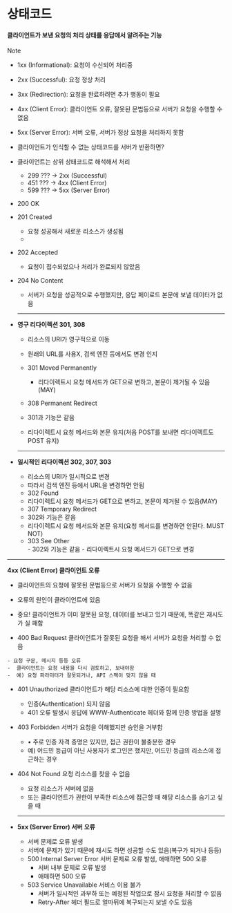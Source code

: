 # 상태코드

#### 클라이언트가 보낸 요청의 처리 상태를 응답에서 알려주는 기능

> [!NOTE]
>
> - 1xx (Informational): 요청이 수신되어 처리중 
> - 2xx (Successful): 요청 정상 처리 
> - 3xx (Redirection): 요청을 완료하려면 추가 행동이 필요 
> - 4xx (Client Error): 클라이언트 오류, 잘못된 문법등으로 서버가 요청을 수행할 수 없음 
> - 5xx (Server Error): 서버 오류, 서버가 정상 요청을 처리하지 못함
>
> 
>
> - 클라이언트가 인식할 수 없는 상태코드를 서버가 반환하면? 
>
> - 클라이언트는 상위 상태코드로 해석해서 처리
>
>   - 299 ??? -> 2xx (Successful) 
>   - 451 ??? -> 4xx (Client Error)
>   - 599 ??? -> 5xx (Server Error)
>
>   
>
> - 200 OK
>
> - 201 Created 
>
>   - 요청 성공해서 새로운 리소스가 생성됨
>   - 
>
> - 202 Accepted 
>
>   - 요청이 접수되었으나 처리가 완료되지 않았음
>
> - 204 No Content
>
>   - 서버가 요청을 성공적으로 수행했지만, 응답 페이로드 본문에 보낼 데이터가 없음
>
>   ------
>
>   
>
> - **영구 리다이렉션 301, 308**
>
>   -   리소스의 URI가 영구적으로 이동 
>
>   - 원래의 URL를 사용X, 검색 엔진 등에서도 변경 인지 
>
>   - 301 Moved Permanently  
>
>     -  리다이렉트시 요청 메서드가 GET으로 변하고, 본문이 제거될 수 있음(MAY)  
>
>   -  308 Permanent Redirect  
>
>     -  301과 기능은 같음 
>     -  리다이렉트시 요청 메서드와 본문 유지(처음 POST를 보내면 리다이렉트도 POST 유지)
>
>     ------
>
>     
>
> - **일시적인 리다이렉션 302, 307, 303**
>   - 리소스의 URI가 일시적으로 변경 
>   - 따라서 검색 엔진 등에서 URL을 변경하면 안됨 
>   -  302 Found  
>     -  리다이렉트시 요청 메서드가 GET으로 변하고, 본문이 제거될 수 있음(MAY)  
>   -  307 Temporary Redirect  
>     -  302와 기능은 같음 
>     -  리다이렉트시 요청 메서드와 본문 유지(요청 메서드를 변경하면 안된다. MUST NOT)  
>     -  303 See Other  
>       - 302와 기능은 같음 
>       - 리다이렉트시 요청 메서드가 GET으로 변경
>
> ------
>
> **4xx (Client Error) 클라이언트 오류** 
>
> - 클라이언트의 요청에 잘못된 문법등으로 서버가 요청을 수행할 수 없음 
>
> - 오류의 원인이 클라이언트에 있음 
>
> -  중요! 클라이언트가 이미 잘못된 요청, 데이터를 보내고 있기 때문에, 똑같은 재시도가 실 패함
>
>   -  400 Bad Request 클라이언트가 잘못된 요청을 해서 서버가 요청을 처리할 수 없음
>
>     - 요청 구문, 메시지 등등 오류 
>     -  클라이언트는 요청 내용을 다시 검토하고, 보내야함 
>     -  예) 요청 파라미터가 잘못되거나, API 스펙이 맞지 않을 때
>
>   - 401 Unauthorized 클라이언트가 해당 리소스에 대한 인증이 필요함
>
>     - 인증(Authentication) 되지 않음 
>     - 401 오류 발생시 응답에 WWW-Authenticate 헤더와 함께 인증 방법을 설명
>
>   - 403 Forbidden 서버가 요청을 이해했지만 승인을 거부함
>
>     - • 주로 인증 자격 증명은 있지만, 접근 권한이 불충분한 경우 
>     - 예) 어드민 등급이 아닌 사용자가 로그인은 했지만, 어드민 등급의 리소스에 접근하는 경우
>
>   - 404 Not Found 요청 리소스를 찾을 수 없음
>
>     - 요청 리소스가 서버에 없음 
>     - 또는 클라이언트가 권한이 부족한 리소스에 접근할 때 해당 리소스를 숨기고 싶을 때
>
>     ------
>
>     
>
> - **5xx (Server Error) 서버 오류** 
>
>   - 서버 문제로 오류 발생 
>   -  서버에 문제가 있기 때문에 재시도 하면 성공할 수도 있음(복구가 되거나 등등)
>     - 500 Internal Server Error 서버 문제로 오류 발생, 애매하면 500 오류
>       - 서버 내부 문제로 오류 발생 
>       -  애매하면 500 오류
>     - 503 Service Unavailable 서비스 이용 불가
>       -  서버가 일시적인 과부하 또는 예정된 작업으로 잠시 요청을 처리할 수 없음
>       -  Retry-After 헤더 필드로 얼마뒤에 복구되는지 보낼 수도 있음



